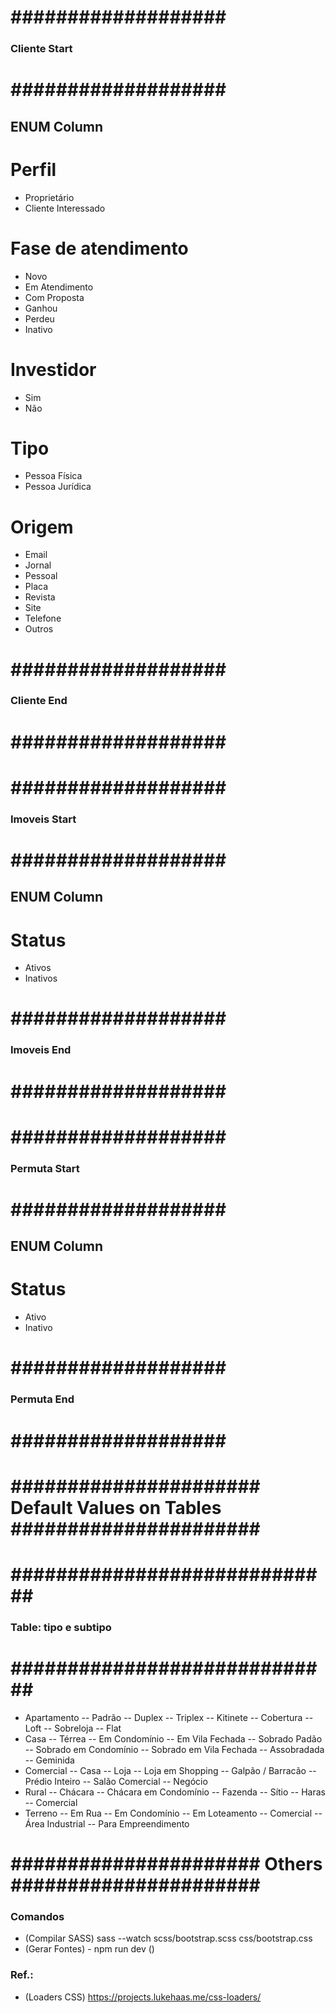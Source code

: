 # ################### #
###  Cliente Start  ###
# ################### #

## ENUM Column

# Perfil
- Proprietário
- Cliente Interessado

# Fase de atendimento
- Novo
- Em Atendimento
- Com Proposta
- Ganhou
- Perdeu
- Inativo

# Investidor
- Sim
- Não 

# Tipo 
- Pessoa Física
- Pessoa Jurídica

# Origem
- Email
- Jornal
- Pessoal 
- Placa
- Revista
- Site
- Telefone
- Outros

# ################### #
###   Cliente End   ###
# ################### #

# ################### #
###  Imoveis Start  ###
# ################### #

## ENUM Column

# Status
- Ativos
- Inativos

# ################### #
###   Imoveis End   ###
# ################### #

# ################### #
###  Permuta Start  ###
# ################### #

## ENUM Column

# Status
- Ativo
- Inativo

# ################### #
###   Permuta End   ###
# ################### #




# ######################  Default Values on Tables   ###################### #

# ############################# #
###   Table: tipo e subtipo   ###
# ############################# #

- Apartamento
-- Padrão
-- Duplex
-- Triplex
-- Kitinete
-- Cobertura
-- Loft
-- Sobreloja
-- Flat
- Casa
-- Térrea
-- Em Condomínio
-- Em Vila Fechada
-- Sobrado Padão
-- Sobrado em Condomínio
-- Sobrado em Vila Fechada
-- Assobradada
-- Geminida
- Comercial
-- Casa
-- Loja
-- Loja em Shopping
-- Galpão / Barracão
-- Prédio Inteiro
-- Salão Comercial 
-- Negócio 
- Rural
-- Chácara
-- Chácara em Condomínio
-- Fazenda
-- Sítio 
-- Haras
-- Comercial
- Terreno
-- Em Rua
-- Em Condomínio
-- Em Loteamento
-- Comercial
-- Área Industrial
-- Para Empreendimento


# ######################  Others  ###################### #

### Comandos
- (Compilar SASS) sass --watch scss/bootstrap.scss css/bootstrap.css
- (Gerar Fontes) - npm run dev ()

### Ref.:
- (Loaders CSS) https://projects.lukehaas.me/css-loaders/
